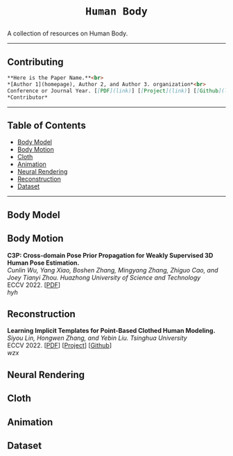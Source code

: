 # <p align=center>`Human Body`</p>
A collection of resources on Human Body.

------

## Contributing
``` markdown
**Here is the Paper Name.**<br>
*[Author 1](homepage), Author 2, and Author 3. organization*<br>
Conference or Journal Year. [[PDF](link)] [[Project](link)] [[Github](link)] [[Video](link)] [[Data](link)]
*Contributor*
```
------

## Table of Contents

- [Body Model](#Body-Model)
- [Body Motion](#Body-Motion)
- [Cloth](#Cloth)
- [Animation](#Cloth)
- [Neural Rendering](#Neural-Rendering)
- [Reconstruction](#Reconstruction)
- [Dataset](#Dataset)
------
## Body Model

## Body Motion

**C3P: Cross-domain Pose Prior Propagation for Weakly Supervised 3D Human Pose Estimation.**<br>
*Cunlin Wu, Yang Xiao, Boshen Zhang, Mingyang Zhang, Zhiguo Cao, and Joey Tianyi Zhou. Huazhong University of Science and Technology*<br>
ECCV 2022. [[PDF](https://www.ecva.net/papers/eccv_2022/papers_ECCV/papers/136650544.pdf)] <br>
*hyh*

## Reconstruction

**Learning Implicit Templates for Point-Based Clothed Human Modeling.**<br>
*Siyou Lin, Hongwen Zhang, and Yebin Liu. Tsinghua University*<br>
ECCV 2022. [[PDF](https://www.ecva.net/papers/eccv_2022/papers_ECCV/papers/136630211.pdf)] [[Project](https://jsnln.github.io/fite/index.html)] [[Github](https://github.com/jsnln/fite)] <br>
*wzx*

## Neural Rendering

## Cloth

## Animation

## Dataset

